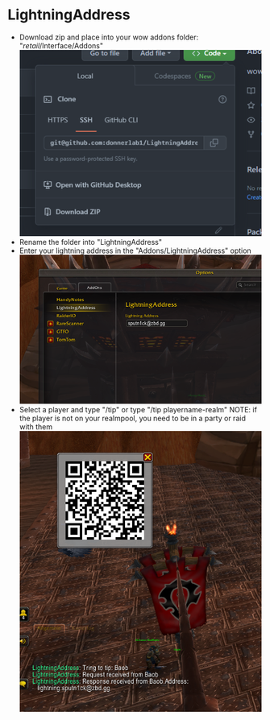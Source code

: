 # LightningAddress


- Download zip and place into your wow addons folder: "_retail_/Interface/Addons"
![](2022-11-28-19-08-50.png)
- Rename the folder into "LightningAddress"
- Enter your lightning address in the "Addons/LightningAddress" option
![](2022-11-28-19-09-34.png)
- Select a player and type "/tip" or type "/tip playername-realm" NOTE: if the player is not on your realmpool, you need to be in a party or raid with them
![](2022-11-28-19-10-00.png)